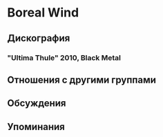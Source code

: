 # Boreal Wind



## Дискография

### "Ultima Thule" 2010, Black Metal




## Отношения с другими группами


## Обсуждения


## Упоминания

